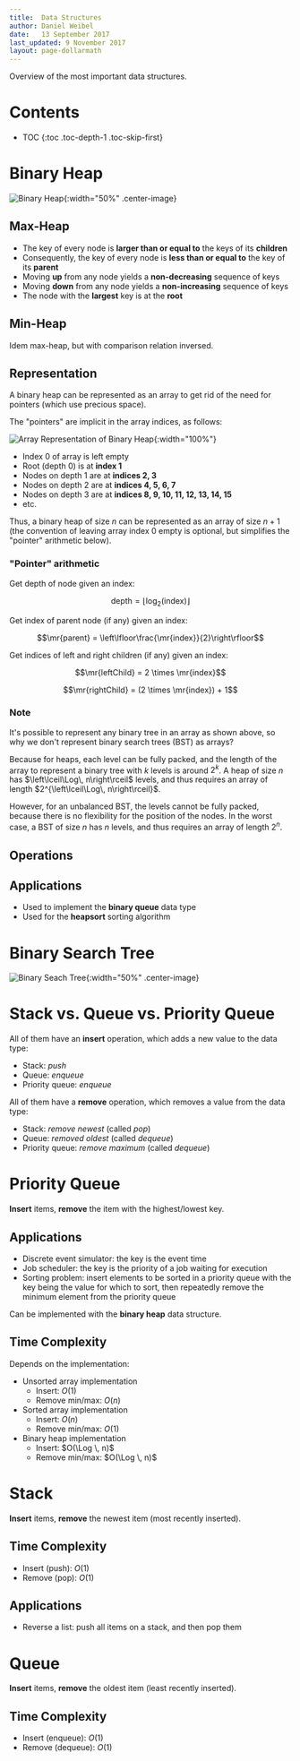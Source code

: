 ```yaml
---
title:  Data Structures
author: Daniel Weibel
date:   13 September 2017
last_updated: 9 November 2017
layout: page-dollarmath
---
```


Overview of the most important data structures.

# Contents

- TOC
{:toc .toc-depth-1 .toc-skip-first}

# Binary Heap

![Binary Heap](assets/heap.png){:width="50%" .center-image}

## Max-Heap

- The key of every node is **larger than or equal to** the keys of its **children**
- Consequently, the key of every node is **less than or equal to** the key of its **parent**
- Moving **up** from any node yields a **non-decreasing** sequence of keys
- Moving **down** from any node yields a **non-increasing** sequence of keys
- The node with the **largest** key is at the **root**

## Min-Heap

Idem max-heap, but with comparison relation inversed.

## Representation

A binary heap can be represented as an array to get rid of the need for pointers (which use precious space).

The "pointers" are implicit in the array indices, as follows:

![Array Representation of Binary Heap](assets/heap-array.png){:width="100%"}

- Index 0 of array is left empty
- Root (depth 0) is at **index 1**
- Nodes on depth 1 are at **indices 2, 3**
- Nodes on depth 2 are at **indices 4, 5, 6, 7**
- Nodes on depth 3 are at **indices 8, 9, 10, 11, 12, 13, 14, 15**
- etc.

Thus, a binary heap of size $n$ can be represented as an array of size $n+1$ (the convention of leaving array index 0 empty is optional, but simplifies the "pointer" arithmetic below).

### "Pointer" arithmetic

Get depth of node given an index:

$$
\newcommand{\Log}{\text{log}}
\newcommand{\mr}[1]{\mathrm{#1}}
\mr{depth} = \left\lfloor\Log_2(\mr{index})\right\rfloor
$$

Get index of parent node (if any) given an index:

$$\mr{parent} = \left\lfloor\frac{\mr{index}}{2}\right\rfloor$$

Get indices of left and right children (if any) given an index:

$$\mr{leftChild} = 2 \times \mr{index}$$

$$\mr{rightChild} = (2 \times \mr{index}) + 1$$


### Note

It's possible to represent any binary tree in an array as shown above, so why we don't represent binary search trees (BST) as arrays?

Because for heaps, each level can be fully packed, and the length of the array to represent a binary tree with $k$ levels is around $2^k$. A heap of size $n$ has $\left\lceil\Log\, n\right\rceil$ levels, and thus requires an array of length $2^{\left\lceil\Log\, n\right\rceil}$.

However, for an unbalanced BST, the levels cannot be fully packed, because there is no flexibility for the position of the nodes. In the worst case, a BST of size $n$ has $n$ levels, and thus requires an array of length $2^n$.

## Operations





## Applications

- Used to implement the **binary queue** data type
- Used for the **heapsort** sorting algorithm

# Binary Search Tree

![Binary Seach Tree](assets/bst.png){:width="50%" .center-image}


# Stack vs. Queue vs. Priority Queue

All of them have an **insert** operation, which adds a new value to the data type:

- Stack: *push*
- Queue: *enqueue*
- Priority queue: *enqueue*

All of them have a **remove** operation, which removes a value from the data type:

- Stack: *remove newest* (called *pop*)
- Queue: *removed oldest* (called *dequeue*)
- Priority queue: *remove maximum* (called *dequeue*)

# Priority Queue

**Insert** items, **remove** the item with the highest/lowest key.

## Applications

- Discrete event simulator: the key is the event time
- Job scheduler: the key is the priority of a job waiting for execution
- Sorting problem: insert elements to be sorted in a priority queue with the key being the value for which to sort, then repeatedly remove the minimum element from the priority queue

Can be implemented with the **binary heap** data structure.

## Time Complexity

Depends on the implementation:

- Unsorted array implementation
    - Insert: $O(1)$
    - Remove min/max: $O(n)$
- Sorted array implementation
    - Insert: $O(n)$
    - Remove min/max: $O(1)$
- Binary heap implementation
    - Insert: $O(\Log \, n)$
    - Remove min/max: $O(\Log \, n)$

# Stack

**Insert** items, **remove** the newest item (most recently inserted).

## Time Complexity

- Insert (push): $O(1)$
- Remove (pop): $O(1)$

## Applications

- Reverse a list: push all items on a stack, and then pop them

# Queue

**Insert** items, **remove** the oldest item (least recently inserted).

## Time Complexity

- Insert (enqueue): $O(1)$
- Remove (dequeue): $O(1)$
